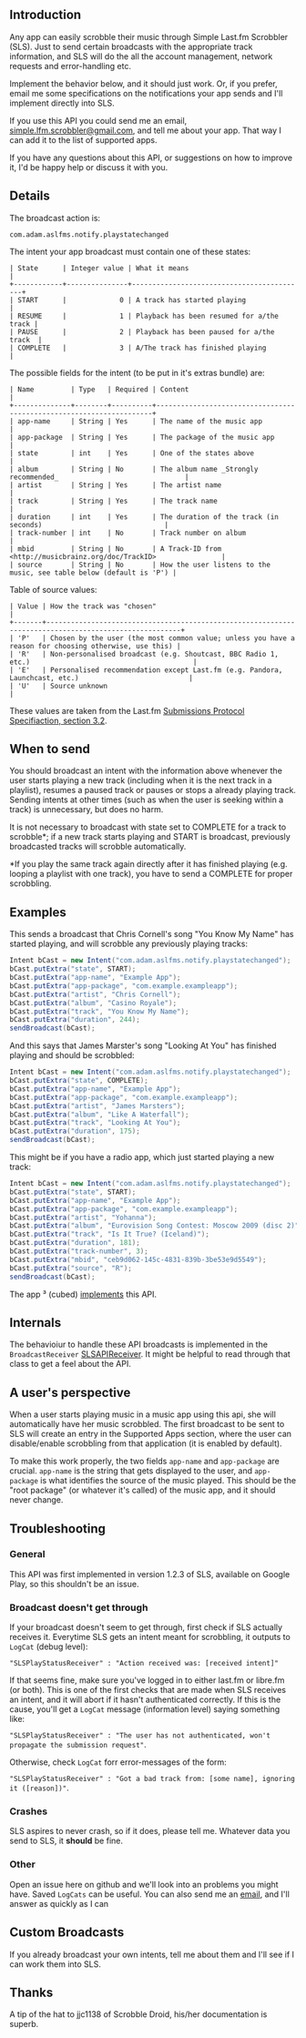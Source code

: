 ## Introduction

Any app can easily scrobble their music through Simple Last.fm Scrobbler (SLS). Just to send certain broadcasts with the appropriate track information, and SLS will do the all the account management, network requests and error-handling etc.

Implement the behavior below, and it should just work. Or, if you prefer, email me some specifications on the notifications your app sends and I'll implement directly into SLS.

If you use this API you could send me an email, [simple.lfm.scrobbler@gmail.com](mailto:simple.lfm.scrobbler@gmail.com), and tell me about your app. That way I can add it to the list of supported apps.

If you have any questions about this API, or suggestions on how to improve it, I'd be happy help or discuss it with you.

## Details

The broadcast action is:

`com.adam.aslfms.notify.playstatechanged`

The intent your app broadcast must contain one of these states:

    | State      | Integer value | What it means                             |
    +------------+---------------+-------------------------------------------+
    | START      |             0 | A track has started playing               |
    | RESUME     |             1 | Playback has been resumed for a/the track |
    | PAUSE      |             2 | Playback has been paused for a/the track  |
    | COMPLETE   |             3 | A/The track has finished playing          |

The possible fields for the intent (to be put in it's extras bundle) are:

    | Name         | Type   | Required | Content                                                             |
    +--------------+--------+----------+---------------------------------------------------------------------+
    | app-name     | String | Yes      | The name of the music app                                           |
    | app-package  | String | Yes      | The package of the music app                                        |
    | state        | int    | Yes      | One of the states above                                             |
    | album        | String | No       | The album name _Strongly recommended_                               |
    | artist       | String | Yes      | The artist name                                                     |
    | track        | String | Yes      | The track name                                                      |
    | duration     | int    | Yes      | The duration of the track (in seconds)                              |
    | track-number | int    | No       | Track number on album                                               |
    | mbid         | String | No       | A Track-ID from <http://musicbrainz.org/doc/TrackID>                |
    | source       | String | No       | How the user listens to the music, see table below (default is 'P') |

Table of source values:

    | Value | How the track was "chosen"                                                                            |
    +-------+-------------------------------------------------------------------------------------------------------+
    | 'P'   | Chosen by the user (the most common value; unless you have a reason for choosing otherwise, use this) |
    | 'R'   | Non-personalised broadcast (e.g. Shoutcast, BBC Radio 1, etc.)                                        |
    | 'E'   | Personalised recommendation except Last.fm (e.g. Pandora, Launchcast, etc.)                           |
    | 'U'   | Source unknown                                                                                        |

These values are taken from the Last.fm [Submissions Protocol Specifiaction, section 3.2](http://www.last.fm/api/submissions#3.2).

## When to send

You should broadcast an intent with the information above whenever the user starts playing a new track (including when it is the next track in a playlist), resumes a paused track or pauses or stops a already playing track. Sending intents at other times (such as when the user is seeking within a track) is unnecessary, but does no harm.

It is not necessary to broadcast with state set to COMPLETE for a track to scrobble*; if a new track starts playing and START is broadcast, previously broadcasted tracks will scrobble automatically.

*If you play the same track again directly after it has finished playing (e.g. looping a playlist with one track), you have to send a COMPLETE for proper scrobbling.

## Examples

This sends a broadcast that Chris Cornell's song "You Know My Name" has started playing, and will scrobble any previously playing tracks:

~~~ java
Intent bCast = new Intent("com.adam.aslfms.notify.playstatechanged");
bCast.putExtra("state", START);
bCast.putExtra("app-name", "Example App");
bCast.putExtra("app-package", "com.example.exampleapp");
bCast.putExtra("artist", "Chris Cornell");
bCast.putExtra("album", "Casino Royale");
bCast.putExtra("track", "You Know My Name");
bCast.putExtra("duration", 244);
sendBroadcast(bCast);
~~~

And this says that James Marster's song "Looking At You" has finished playing and should be scrobbled: 

~~~ java
Intent bCast = new Intent("com.adam.aslfms.notify.playstatechanged");
bCast.putExtra("state", COMPLETE);
bCast.putExtra("app-name", "Example App");
bCast.putExtra("app-package", "com.example.exampleapp");
bCast.putExtra("artist", "James Marsters");
bCast.putExtra("album", "Like A Waterfall");
bCast.putExtra("track", "Looking At You");
bCast.putExtra("duration", 175);
sendBroadcast(bCast);
~~~

This might be if you have a radio app, which just started playing a new track:

~~~ java
Intent bCast = new Intent("com.adam.aslfms.notify.playstatechanged");
bCast.putExtra("state", START);
bCast.putExtra("app-name", "Example App");
bCast.putExtra("app-package", "com.example.exampleapp");
bCast.putExtra("artist", "Yohanna");
bCast.putExtra("album", "Eurovision Song Contest: Moscow 2009 (disc 2)");
bCast.putExtra("track", "Is It True? (Iceland)");
bCast.putExtra("duration", 181);
bCast.putExtra("track-number", 3);
bCast.putExtra("mbid", "ceb9d062-145c-4831-839b-3be53e9d5549");
bCast.putExtra("source", "R");
sendBroadcast(bCast);
~~~

The app ³ (cubed) [implements](http://github.com/fabrantes/rockonnggl/blob/master/src/org/abrantix/rockon/rockonnggl/RockOnNextGenService.java) this API.

## Internals

The behavioiur to handle these API broadcasts is implemented in the `BroadcastReceiver` [SLSAPIReceiver](https://github.com/tgwizard/sls/blob/master/src/com/adam/aslfms/receiver/SLSAPIReceiver.java). It might be helpful to read through that class to get a feel about the API.

## A user's perspective

When a user starts playing music in a music app using this api, she will automatically have her music scrobbled. The first broadcast to be sent to SLS will create an entry in the Supported Apps section, where the user can disable/enable scrobbling from that application (it is enabled by default).

To make this work properly, the two fields `app-name` and `app-package` are crucial. `app-name` is the string that gets displayed to the user, and `app-package` is what identifies the source of the music played. This should be the "root package" (or whatever it's called) of the music app, and it should never change. 

## Troubleshooting

### General

This API was first implemented in version 1.2.3 of SLS, available on Google Play, so this shouldn't be an issue.

### Broadcast doesn't get through

If your broadcast doesn't seem to get through, first check if SLS actually receives it. Everytime SLS gets an intent meant for scrobbling, it outputs to `LogCat` (debug level):

`"SLSPlayStatusReceiver" : "Action received was: [received intent]"`

If that seems fine, make sure you've logged in to either last.fm or libre.fm (or both). This is one of the first checks that are made when SLS receives an intent, and it will abort if it hasn't authenticated correctly. If this is the cause, you'll get a `LogCat` message (information level) saying something like:

`"SLSPlayStatusReceiver" : "The user has not authenticated, won't propagate the submission request"`.

Otherwise, check `LogCat` forr error-messages of the form:

`"SLSPlayStatusReceiver" : "Got a bad track from: [some name], ignoring it ([reason])"`.

### Crashes

SLS aspires to never crash, so if it does, please tell me. Whatever data you send to SLS, it **should** be fine.

### Other

Open an issue here on github and we'll look into an problems you might have. Saved `LogCats` can be useful. You can also send me an [email](mailto:simple.lfm.scrobbler@gmail.com ), and I'll answer as quickly as I can

## Custom Broadcasts

If you already broadcast your own intents, tell me about them and I'll see if I can work them into SLS. 

## Thanks

A tip of the hat to jjc1138 of Scrobble Droid, his/her documentation is superb.